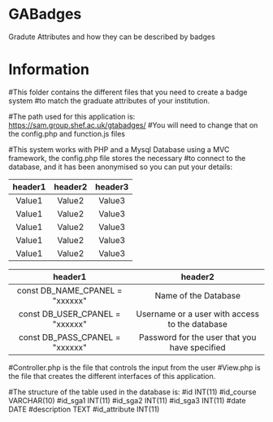 # GABadges
Gradute Attributes and how they can be described by badges

# Information
#This folder contains the different files that you need to create a badge system 
#to match the graduate attributes of your institution.

#The path used for this application is: https://sam.group.shef.ac.uk/gtabadges/
#You will need to change that on the config.php and function.js files

#This system works with PHP and a Mysql Database using a MVC framework, the config.php file stores the necessary 
#to connect to the database, and it has been anonymised so you can put your details:

| 	header1	 | 	header2	 | 	header3	 | 
| 	:-----:	 | 	:-----:	 | 	:-----:	 | 
| 	Value1	| 	Value2	| 	Value3	 | 
| 	Value1	| 	Value2	| 	Value3	 | 
| 	Value1	| 	Value2	| 	Value3	 | 
| 	Value1	| 	Value2	| 	Value3	 | 
| 	Value1	| 	Value2	| 	Value3	 | 

| 	header1	 | 	header2	 | 
| 	:-----:	 | 	:-----:	 | 	
| const DB_NAME_CPANEL = "xxxxxx" | Name of the Database |
| const DB_USER_CPANEL = "xxxxxx" | Username or a user with access to the database |
| const DB_PASS_CPANEL = "xxxxxx" | Password for the user that you have specified |

#Controller.php is the file that controls the input from the user
#View.php is the file that creates the different interfaces of this application.

#The structure of the table used in the database is:
#id INT(11)
#id_course VARCHAR(10)
#id_sga1 INT(11)
#id_sga2 INT(11)
#id_sga3 INT(11)
#date DATE
#description TEXT
#id_attribute INT(11)

